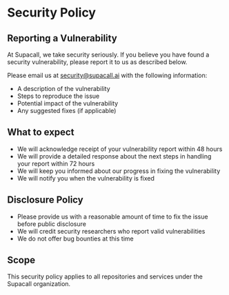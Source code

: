 # Security Policy

## Reporting a Vulnerability

At Supacall, we take security seriously. If you believe you have found a security vulnerability, please report it to us as described below.

Please email us at security@supacall.ai with the following information:
- A description of the vulnerability
- Steps to reproduce the issue
- Potential impact of the vulnerability
- Any suggested fixes (if applicable)

## What to expect

- We will acknowledge receipt of your vulnerability report within 48 hours
- We will provide a detailed response about the next steps in handling your report within 72 hours
- We will keep you informed about our progress in fixing the vulnerability
- We will notify you when the vulnerability is fixed

## Disclosure Policy

- Please provide us with a reasonable amount of time to fix the issue before public disclosure
- We will credit security researchers who report valid vulnerabilities
- We do not offer bug bounties at this time

## Scope

This security policy applies to all repositories and services under the Supacall organization.
